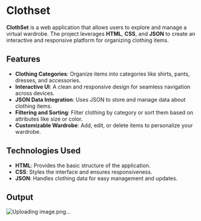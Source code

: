# Clothset

**ClothSet** is a web application that allows users to explore and manage a virtual wardrobe. The project leverages **HTML**, **CSS**, and **JSON** to create an interactive and responsive platform for organizing clothing items.

## Features

- **Clothing Categories**: Organize items into categories like shirts, pants, dresses, and accessories.
- **Interactive UI**: A clean and responsive design for seamless navigation across devices.
- **JSON Data Integration**: Uses JSON to store and manage data about clothing items.
- **Filtering and Sorting**: Filter clothing by category or sort them based on attributes like size or color.
- **Customizable Wardrobe**: Add, edit, or delete items to personalize your wardrobe.

## Technologies Used

- **HTML**: Provides the basic structure of the application.
- **CSS**: Styles the interface and ensures responsiveness.
- **JSON**: Handles clothing data for easy management and updates.

## Output
![Uploading image.png…]()
